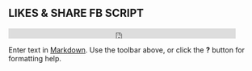 ## LIKES & SHARE FB SCRIPT
<div style="position: absolute; top: -10000px; width: 0px; height: 0px;"><div></div><div><iframe name="fb_xdm_frame_https" id="fb_xdm_frame_https" aria-hidden="true" title="Facebook Cross Domain Communication Frame" tabindex="-1" allowtransparency="true" allowfullscreen="true" scrolling="no" allow="encrypted-media" style="border: medium none;" src="https://staticxx.facebook.com/connect/xd_arbiter.php?version=45#channel=f3fe6d815fb27f6&amp;origin=http%3A%2F%2Ffmi.gigitjari.xyz" frameborder="0"></iframe></div></div>

<span style="vertical-align: bottom; width: 450px; height: 20px;"><iframe name="f11ec0dbfffc814" title="fb:like Facebook Social Plugin" allowtransparency="true" allowfullscreen="true" scrolling="no" allow="encrypted-media" style="border: medium none; visibility: visible; width: 450px; height: 20px;" src="https://web.facebook.com/v2.9/plugins/like.php?action=like&amp;app_id=819140248140343&amp;channel=https%3A%2F%2Fstaticxx.facebook.com%2Fconnect%2Fxd_arbiter.php%3Fversion%3D45%23cb%3Df27417212967ad6%26domain%3Dfmi.gigitjari.xyz%26origin%3Dhttp%253A%252F%252Ffmi.gigitjari.xyz%252Ff3fe6d815fb27f6%26relation%3Dparent.parent&amp;container_width=0&amp;href=https%3A%2F%2Fbeningabaditransport.com%2F&amp;layout=standard&amp;locale=en_US&amp;sdk=joey&amp;share=true&amp;show_faces=true" class="" width="1000px" height="1000px" frameborder="0"></iframe></span>

Enter text in [Markdown](http://daringfireball.net/projects/markdown/). Use the toolbar above, or click the **?** button for formatting help.
